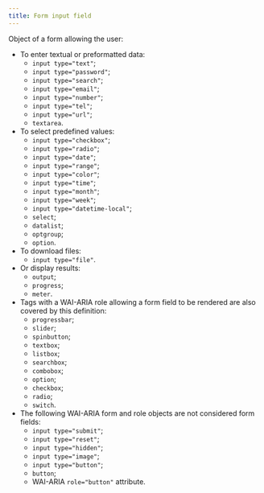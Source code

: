 ```yaml
---
title: Form input field
---
```


Object of a form allowing the user:

- To enter textual or preformatted data:
  - `input type="text"`;
  - `input type="password"`;
  - `input type="search"`;
  - `input type="email"`;
  - `input type="number"`;
  - `input type="tel"`;
  - `input type="url"`;
  - `textarea`.
- To select predefined values:
  - `input type="checkbox"`;
  - `input type="radio"`;
  - `input type="date"`;
  - `input type="range"`;
  - `input type="color"`;
  - `input type="time"`;
  - `input type="month"`;
  - `input type="week"`;
  - `input type="datetime-local"`;
  - `select`;
  - `datalist`;
  - `optgroup`;
  - `option`.
- To download files:
  - `input type="file"`.
- Or display results:
  - `output`;
  - `progress`;
  - `meter`.
- Tags with a WAI-ARIA role allowing a form field to be rendered are also covered by this definition:
  - `progressbar`;
  - `slider`;
  - `spinbutton`;
  - `textbox`;
  - `listbox`;
  - `searchbox`;
  - `combobox`;
  - `option`;
  - `checkbox`;
  - `radio`;
  - `switch`.
- The following WAI-ARIA form and role objects are not considered form fields:
  - `input type="submit"`;
  - `input type="reset"`;
  - `input type="hidden"`;
  - `input type="image"`;
  - `input type="button"`;
  - `button`;
  - WAI-ARIA `role="button"` attribute.
